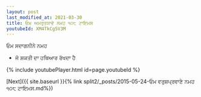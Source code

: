 ```yaml
---
layout: post
last_modified_at: 2021-03-30
title: ਓਮ ਅਮਰੁਤਯਾਵੇ ਨਮਹ ੧੦੮ ਟਾਇਮਸ
youtubeId: XM4TkCg5V3M
---
```

 
 
 ਓਮ ਸਦਾਗਨੀਨੇ ਨਮਹ  
 
 -  ਜੋ ਸ਼ਕਤੀ ਦਾ ਹਥਿਆਰ ਰੱਖਦਾ ਹੈ 
 
  
 
  
 
 
 
 
 
 


{% include youtubePlayer.html id=page.youtubeId %}
 
[Next]({{ site.baseurl }}{% link  split2/_posts/2015-05-24-ਓਮ ਵਰੁਸ਼ਪ੍ਰਵਾਣੇ ਨਮਹ ੧੦੮ ਟਾਇਮਸ.md%})
 
